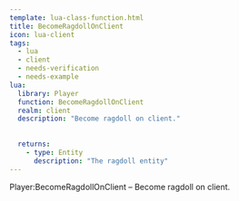 ```yaml
---
template: lua-class-function.html
title: BecomeRagdollOnClient
icon: lua-client
tags:
  - lua
  - client
  - needs-verification
  - needs-example
lua:
  library: Player
  function: BecomeRagdollOnClient
  realm: client
  description: "Become ragdoll on client."
  
  
  returns:
    - type: Entity
      description: "The ragdoll entity"
---
```


<div class="lua__search__keywords">
Player:BecomeRagdollOnClient &#x2013; Become ragdoll on client.
</div>
